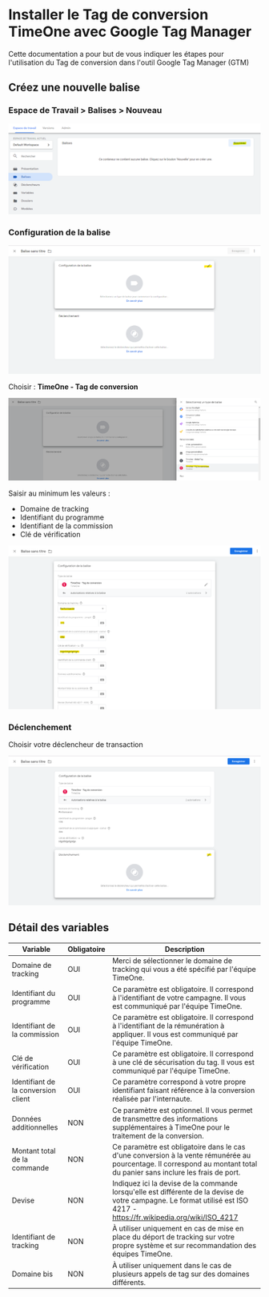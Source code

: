 # Installer le Tag de conversion TimeOne avec Google Tag Manager

Cette documentation a pour but de vous indiquer les étapes pour l'utilisation du Tag de conversion dans l'outil Google Tag Manager (GTM)

## Créez une nouvelle balise

### Espace de Travail > Balises > Nouveau

![](assets/img/capture_1.png)

### Configuration de la balise

![](assets/img/capture_2.png)

Choisir : **TimeOne - Tag de conversion**

![](assets/img/capture_3.png)

Saisir au minimum les valeurs :
- Domaine de tracking
- Identifiant du programme
- Identifiant de la commission
- Clé de vérification

![](assets/img/capture_4.png)

### Déclenchement

Choisir votre déclencheur de transaction

![](assets/img/capture_5.png)

## Détail des variables

| Variable | Obligatoire | Description |
|---|---|---|
| Domaine de tracking | OUI | Merci de sélectionner le domaine de tracking qui vous a été spécifié par l'équipe TimeOne. |
| Identifiant du programme | OUI | Ce paramètre est obligatoire. Il correspond à l'identifiant de votre campagne. Il vous est communiqué par l'équipe TimeOne. |
| Identifiant de la commission | OUI | Ce paramètre est obligatoire. Il correspond à l'identifiant de la rémunération à appliquer. Il vous est communiqué par l'équipe TimeOne. |
| Clé de vérification | OUI | Ce paramètre est obligatoire. Il correspond à une clé de sécurisation du tag. Il vous est communiqué par l'équipe TimeOne. |
| Identifiant de la conversion client | OUI | Ce paramètre correspond à votre propre identifiant faisant référence à la conversion réalisée par l'internaute. |
| Données additionnelles | NON | Ce paramètre est optionnel. Il vous permet de transmettre des informations supplémentaires à TimeOne pour le traitement de la conversion. |
| Montant total de la commande | NON | Ce paramètre est obligatoire dans le cas d'une conversion à la vente rémunérée au pourcentage. Il correspond au montant total du panier sans inclure les frais de port. |
| Devise | NON  | Indiquez ici la devise de la commande lorsqu'elle est différente de la devise de votre campagne. Le format utilisé est ISO 4217 - https://fr.wikipedia.org/wiki/ISO_4217 |
| Identifiant de tracking | NON | À utiliser uniquement en cas de mise en place du déport de tracking sur votre propre système et sur recommandation des équipes TimeOne. |
| Domaine bis | NON | À utiliser uniquement dans le cas de plusieurs appels de tag sur des domaines différents. |